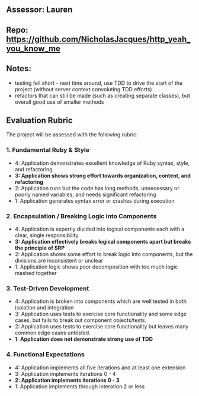 ## Assessor: Lauren

## Repo: https://github.com/NicholasJacques/http_yeah_you_know_me

## Notes:

* testing fell short - next time around, use TDD to drive the start of the project (without server context convoluting TDD efforts)
* refactors that can still be made (such as creating separate classes), but overall good use of smaller methods

## Evaluation Rubric

The project will be assessed with the following rubric:

### 1. Fundamental Ruby & Style

*   4: Application demonstrates excellent knowledge of Ruby syntax, style, and refactoring
*   **3: Application shows strong effort towards organization, content, and refactoring**
*   2: Application runs but the code has long methods, unnecessary or poorly named variables, and needs significant refactoring
*   1: Application generates syntax error or crashes during execution

### 2. Encapsulation / Breaking Logic into Components

*   4: Application is expertly divided into logical components each with a clear, single responsibility
*   **3: Application effectively breaks logical components apart but breaks the principle of SRP**
*   2: Application shows some effort to break logic into components, but the divisions are inconsistent or unclear
*   1: Application logic shows poor decomposition with too much logic mashed together

### 3. Test-Driven Development

*   4: Application is broken into components which are well tested in both isolation and integration
*   3: Application uses tests to exercise core functionality and some edge cases, but fails to break out component objects/tests.
*   2: Application uses tests to exercise core functionality but leaves many common edge cases untested.
*   **1: Application does not demonstrate strong use of TDD**

### 4. Functional Expectations

*   4: Application implements all five iterations and at least one extension
*   3: Application implements iterations 0 - 4
*   **2: Application implements iterations 0 - 3**
*   1: Application implements through interation 2 or less
